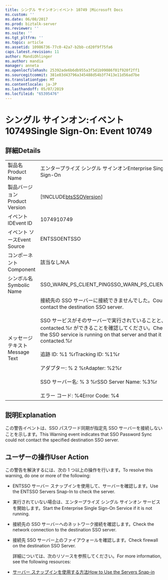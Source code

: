 ```yaml
---
title: シングル サインオン:イベント 10749 |Microsoft Docs
ms.custom: ''
ms.date: 06/08/2017
ms.prod: biztalk-server
ms.reviewer: ''
ms.suite: ''
ms.tgt_pltfrm: ''
ms.topic: article
ms.assetid: 10986736-77c0-42a7-b2bb-cd20f9f75fa6
caps.latest.revision: 11
author: MandiOhlinger
ms.author: mandia
manager: anneta
ms.openlocfilehash: 25392ade6b6db955a3f5d1b99086f01f920f2ff1
ms.sourcegitcommit: 381e83d43796a345488d54b3f7413e11d56ad7be
ms.translationtype: MT
ms.contentlocale: ja-JP
ms.lasthandoff: 05/07/2019
ms.locfileid: "65395476"
---
```

# <a name="single-sign-on-event-10749"></a><span data-ttu-id="7b673-102">シングル サインオン:イベント 10749</span><span class="sxs-lookup"><span data-stu-id="7b673-102">Single Sign-On: Event 10749</span></span>
## <a name="details"></a><span data-ttu-id="7b673-103">詳細</span><span class="sxs-lookup"><span data-stu-id="7b673-103">Details</span></span>  

|                 |                                                                                                                                                                                                                                                                     |
|-----------------|---------------------------------------------------------------------------------------------------------------------------------------------------------------------------------------------------------------------------------------------------------------------|
|  <span data-ttu-id="7b673-104">製品名</span><span class="sxs-lookup"><span data-stu-id="7b673-104">Product Name</span></span>   |                                                                                                                      <span data-ttu-id="7b673-105">エンタープライズ シングル サインオン</span><span class="sxs-lookup"><span data-stu-id="7b673-105">Enterprise Single Sign-On</span></span>                                                                                                                      |
| <span data-ttu-id="7b673-106">製品バージョン</span><span class="sxs-lookup"><span data-stu-id="7b673-106">Product Version</span></span> |                                                                                                     [!INCLUDE[btsSSOVersion](../includes/btsssoversion-md.md)]                                                                                                      |
|    <span data-ttu-id="7b673-107">イベント ID</span><span class="sxs-lookup"><span data-stu-id="7b673-107">Event ID</span></span>     |                                                                                                                                <span data-ttu-id="7b673-108">10749</span><span class="sxs-lookup"><span data-stu-id="7b673-108">10749</span></span>                                                                                                                                |
|  <span data-ttu-id="7b673-109">イベント ソース</span><span class="sxs-lookup"><span data-stu-id="7b673-109">Event Source</span></span>   |                                                                                                                               <span data-ttu-id="7b673-110">ENTSSO</span><span class="sxs-lookup"><span data-stu-id="7b673-110">ENTSSO</span></span>                                                                                                                                |
|    <span data-ttu-id="7b673-111">コンポーネント</span><span class="sxs-lookup"><span data-stu-id="7b673-111">Component</span></span>    |                                                                                                                                 <span data-ttu-id="7b673-112">該当なし</span><span class="sxs-lookup"><span data-stu-id="7b673-112">N\A</span></span>                                                                                                                                 |
|  <span data-ttu-id="7b673-113">シンボル名</span><span class="sxs-lookup"><span data-stu-id="7b673-113">Symbolic Name</span></span>  |                                                                                                                       <span data-ttu-id="7b673-114">SSO_WARN_PS_CLIENT_PING</span><span class="sxs-lookup"><span data-stu-id="7b673-114">SSO_WARN_PS_CLIENT_PING</span></span>                                                                                                                       |
|  <span data-ttu-id="7b673-115">メッセージ テキスト</span><span class="sxs-lookup"><span data-stu-id="7b673-115">Message Text</span></span>   | <span data-ttu-id="7b673-116">接続先の SSO サーバーに接続できませんでした。</span><span class="sxs-lookup"><span data-stu-id="7b673-116">Could not contact the destination SSO server.</span></span><br /><br /> <span data-ttu-id="7b673-117">SSO サービスがそのサーバーで実行されていることと、contacted.%r ができることを確認してください。</span><span class="sxs-lookup"><span data-stu-id="7b673-117">Check that the SSO service is running on that server and that it can be contacted.%r</span></span><br /><br /> <span data-ttu-id="7b673-118">追跡 ID: %1 %r</span><span class="sxs-lookup"><span data-stu-id="7b673-118">Tracking ID: %1%r</span></span><br /><br /> <span data-ttu-id="7b673-119">アダプター: % 2 %r</span><span class="sxs-lookup"><span data-stu-id="7b673-119">Adapter: %2%r</span></span><br /><br /> <span data-ttu-id="7b673-120">SSO サーバー名: % 3 %r</span><span class="sxs-lookup"><span data-stu-id="7b673-120">SSO Server Name: %3%r</span></span><br /><br /> <span data-ttu-id="7b673-121">エラー コード: %4</span><span class="sxs-lookup"><span data-stu-id="7b673-121">Error Code: %4</span></span> |

## <a name="explanation"></a><span data-ttu-id="7b673-122">説明</span><span class="sxs-lookup"><span data-stu-id="7b673-122">Explanation</span></span>  
 <span data-ttu-id="7b673-123">この警告イベントは、SSO パスワード同期が指定先 SSO サーバーを接続しないことを示します。</span><span class="sxs-lookup"><span data-stu-id="7b673-123">This Warning event indicates that SSO Password Sync could not contact the specified destination SSO server.</span></span>  

## <a name="user-action"></a><span data-ttu-id="7b673-124">ユーザーの操作</span><span class="sxs-lookup"><span data-stu-id="7b673-124">User Action</span></span>  
 <span data-ttu-id="7b673-125">この警告を解決するには、次の 1 つ以上の操作を行います。</span><span class="sxs-lookup"><span data-stu-id="7b673-125">To resolve this warning, do one or more of the following:</span></span>  

- <span data-ttu-id="7b673-126">ENTSSO サーバー スナップインを使用して、サーバーを確認します。</span><span class="sxs-lookup"><span data-stu-id="7b673-126">Use the ENTSSO Servers Snap-In to check the server.</span></span>  

- <span data-ttu-id="7b673-127">実行されていない場合は、エンタープライズ シングル サインオン サービスを開始します。</span><span class="sxs-lookup"><span data-stu-id="7b673-127">Start the Enterprise Single Sign-On Service if it is not running.</span></span>  

- <span data-ttu-id="7b673-128">接続先の SSO サーバーへのネットワーク接続を確認します。</span><span class="sxs-lookup"><span data-stu-id="7b673-128">Check the network connection to the destination SSO server.</span></span>  

- <span data-ttu-id="7b673-129">接続先 SSO サーバー上のファイアウォールを確認します。</span><span class="sxs-lookup"><span data-stu-id="7b673-129">Check firewall on the destination SSO Server.</span></span>  

  <span data-ttu-id="7b673-130">詳細については、次のリソースを参照してください。</span><span class="sxs-lookup"><span data-stu-id="7b673-130">For more information, see the following resources:</span></span>  

- [<span data-ttu-id="7b673-131">サーバー スナップインを使用する方法</span><span class="sxs-lookup"><span data-stu-id="7b673-131">How to Use the Servers Snap-in</span></span>](../core/how-to-use-the-servers-snap-in.md)

